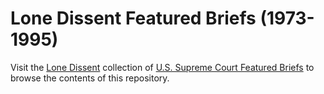 # Lone Dissent Featured Briefs (1973-1995)

Visit the [Lone Dissent](https://lonedissent.org) collection of [U.S. Supreme Court Featured Briefs](https://lonedissent.org/briefs/featured) to browse the contents of this repository.

